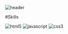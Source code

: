 <!--
**yskim0602/yskim0602** is a ✨ _special_ ✨ repository because its `README.md` (this file) appears on your GitHub profile.

Here are some ideas to get you started:

- 🔭 I’m currently working on ...
- 🌱 I’m currently learning ...
- 👯 I’m looking to collaborate on ...
- 🤔 I’m looking for help with ...
- 💬 Ask me about ...
- 📫 How to reach me: ...
- 😄 Pronouns: ...
- ⚡ Fun fact: ...
-->

![header](https://capsule-render.vercel.app/api?type=waving&color=gradient&height=120&animation=fadeIn&section=header&text=Profile&fontAlign=70)


#Skills

<!-- ![html5](https://user-images.githubusercontent.com/75105125/204175256-02a3e06a-9d73-4297-a003-c324067d5b16.svg) -->

<img src="https://img.shields.io/badge/-html5-orange?style=flat-square&logo=simpleicon" alt="html5">
<img src="https://img.shields.io/badge/-javascript-yellow?style=flat-square&logo=simpleicon" alt="javascript">
<img src="https://img.shields.io/badge/-css3-lightblue?style=flat-square&logo=simpleicon" alt="css3">
